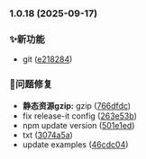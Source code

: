 

### 1.0.18 (2025-09-17)


### ✨新功能

* git ([e218284](https://github.com/mxcad/mxcadApp/commit/e2182843a22ffad29146170fcbfb3c943de0f17e))


### 🐛问题修复

* **静态资源gzip:** gzip ([766dfdc](https://github.com/mxcad/mxcadApp/commit/766dfdcb51b37526d90102335e0b0f28212d3eb5))
* fix release-it config ([263e53b](https://github.com/mxcad/mxcadApp/commit/263e53bf739928070b87420a4c6aa5f87f28de84))
* npm update version ([501e1ed](https://github.com/mxcad/mxcadApp/commit/501e1ed991af9da1b11dc34b8be6f602522e9252))
* txt ([3074a5a](https://github.com/mxcad/mxcadApp/commit/3074a5aad5234c57491bf97f38d89eb770702eda))
* update examples ([46cdc04](https://github.com/mxcad/mxcadApp/commit/46cdc0401339c42f001eef24eba773cf330a3ad7))